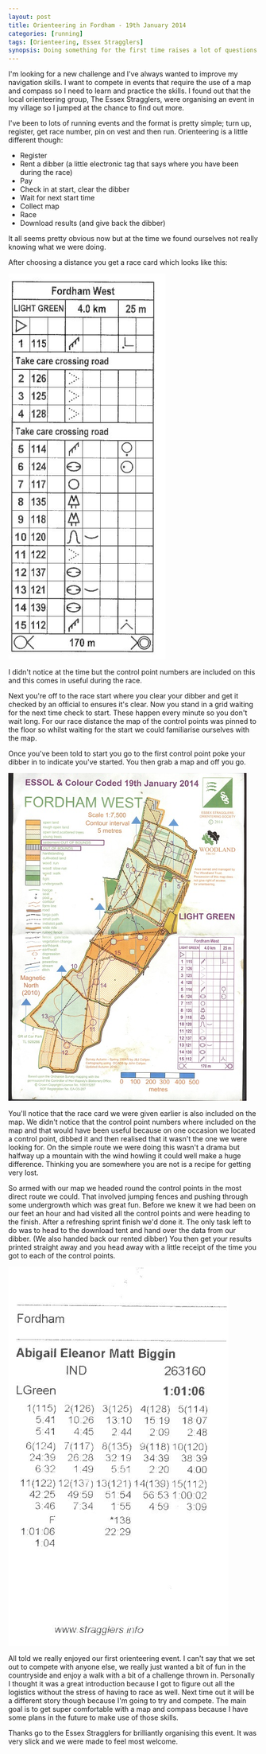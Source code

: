 ```yaml
---
layout: post
title: Orienteering in Fordham - 19th January 2014
categories: [running]
tags: [Orienteering, Essex Stragglers]
synopsis: Doing something for the first time raises a lot of questions and I was happy to be going to my first orienteering event with my eldest two children. Between us we figured out the procedures and finished a 4km course in an hour without getting lost.
---
```

I'm looking for a new challenge and I've always wanted to improve my navigation skills. I want to compete in events that require the use of a map and compass so I need to learn and practice the skills. I found out that the local orienteering group, The Essex Stragglers, were organising an event in my village so I jumped at the chance to find out more.

I've been to lots of running events and the format is pretty simple; turn up, register, get race number, pin on vest and then run. Orienteering is a little different though:

* Register
* Rent a dibber (a little electronic tag that says where you have been during the race)
* Pay
* Check in at start, clear the dibber
* Wait for next start time
* Collect map
* Race
* Download results (and give back the dibber)

It all seems pretty obvious now but at the time we found ourselves not really knowing what we were doing.

After choosing a distance you get a race card which looks like this:

![Route](/running/images/20140126.fordham-west-light-green-route.jpg)

I didn't notice at the time but the control point numbers are included on this and this comes in useful during the race.

Next you're off to the race start where you clear your dibber and get it checked by an official to ensures it's clear. Now you stand in a grid waiting for the next time check to start. These happen every minute so you don't wait long. For our race distance the map of the control points was pinned to the floor so whilst waiting for the start we could familiarise ourselves with the map.

Once you've been told to start you go to the first control point poke your dibber in to indicate you've started. You then grab a map and off you go.

![Map](/running/images/20140126.fordham-west-light-green-map.jpg)

You'll notice that the race card we were given earlier is also included on the map. We didn't notice that the control point numbers where included on the map and that would have been useful because on one occasion we located a control point, dibbed it and then realised that it wasn't the one we were looking for. On the simple route we were doing this wasn't a drama but halfway up a mountain with the wind howling it could well make a huge difference. Thinking you are somewhere you are not is a recipe for getting very lost.

So armed with our map we headed round the control points in the most direct route we could. That involved jumping fences and pushing through some undergrowth which was great fun. Before we knew it we had been on our feet an hour and had visited all the control points and were heading to the finish. After a refreshing sprint finish we'd done it. The only task left to do was to head to the download tent and hand over the data from our dibber. (We also handed back our rented dibber) You then get your results printed straight away and you head away with a little receipt of the time you got to each of the control points.

![Results](/running/images/20140126.fordham-west-light-green-results.jpg)

All told we really enjoyed our first orienteering event. I can't say that we set out to compete with anyone else, we really just wanted a bit of fun in the countryside and enjoy a walk with a bit of a challenge thrown in. Personally I thought it was a great introduction because I got to figure out all the logistics without the stress of having to race as well. Next time out it will be a different story though because I'm going to try and compete. The main goal is to get super comfortable with a map and compass because I have some plans in the future to make use of those skills.

Thanks go to the Essex Stragglers for brilliantly organising this event. It was very slick and we were made to feel most welcome.
